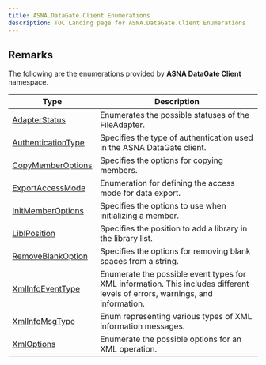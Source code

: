 ```yaml
---
title: ASNA.DataGate.Client Enumerations
description: TOC Landing page for ASNA.DataGate.Client Enumerations
---
```


## Remarks

The following are the enumerations provided by **ASNA DataGate Client** namespace.


| Type | Description |
| --- | --- |
| [AdapterStatus](/reference/datagate/datagate-client/adapter-status.html) | Enumerates the possible statuses of the FileAdapter. |
| [AuthenticationType](/reference/datagate/datagate-client/authentication-type.html) | Specifies the type of authentication used in the ASNA DataGate client. |
| [CopyMemberOptions](/reference/datagate/datagate-client/copy-member-options.html) | Specifies the options for copying members. |
| [ExportAccessMode](/reference/datagate/datagate-client/export-access-mode.html) | Enumeration for defining the access mode for data export. |
| [InitMemberOptions](/reference/datagate/datagate-client/init-member-options.html) | Specifies the options to use when initializing a member. |
| [LiblPosition](/reference/datagate/datagate-client/libl-position.html) | Specifies the position to add a library in the library list. |
| [RemoveBlankOption](/reference/datagate/datagate-client/remove-blank-option.html) | Specifies the options for removing blank spaces from a string. |
| [XmlInfoEventType](/reference/datagate/datagate-client/xml-info-event-type.html) | Enumerate the possible event types for XML information. This includes different levels of errors, warnings, and information. |
| [XmlInfoMsgType](/reference/datagate/datagate-client/xml-info-msg-type.html) | Enum representing various types of XML information messages. |
| [XmlOptions](/reference/datagate/datagate-client/xml-options.html) | Enumerate the possible options for an XML operation. |
